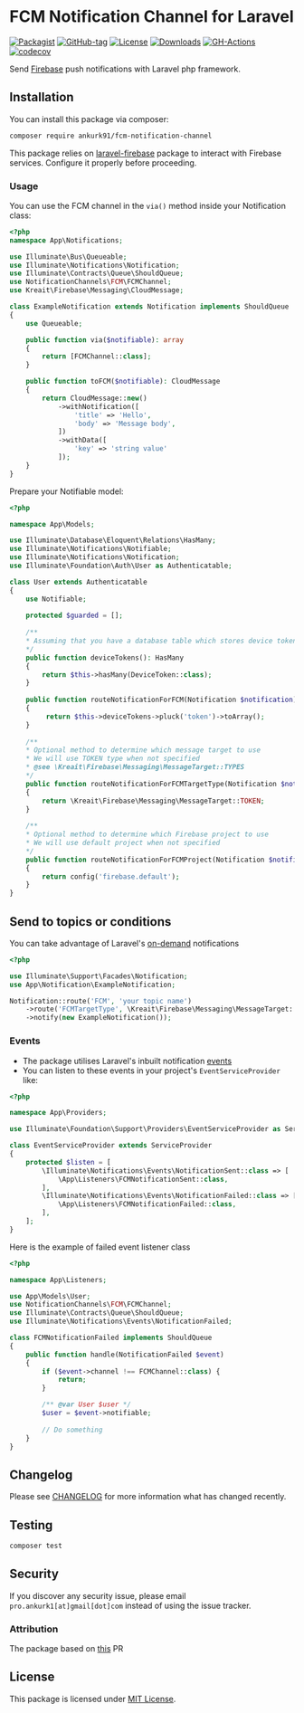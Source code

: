 # FCM Notification Channel for Laravel

[![Packagist](https://badgen.net/packagist/v/ankurk91/fcm-notification-channel)](https://packagist.org/packages/ankurk91/fcm-notification-channel)
[![GitHub-tag](https://badgen.net/github/tag/ankurk91/fcm-notification-channel)](https://github.com/ankurk91/fcm-notification-channel/releases)
[![License](https://badgen.net/packagist/license/ankurk91/fcm-notification-channel)](LICENSE.txt)
[![Downloads](https://badgen.net/packagist/dt/ankurk91/fcm-notification-channel)](https://packagist.org/packages/ankurk91/fcm-notification-channel/stats)
[![GH-Actions](https://github.com/ankurk91/fcm-notification-channel/workflows/tests/badge.svg)](https://github.com/ankurk91/fcm-notification-channel/actions)
[![codecov](https://codecov.io/gh/ankurk91/fcm-notification-channel/branch/master/graph/badge.svg)](https://codecov.io/gh/ankurk91/fcm-notification-channel)

Send [Firebase](https://firebase.google.com/docs/cloud-messaging) push notifications with Laravel php framework.

## Installation

You can install this package via composer:

```bash
composer require ankurk91/fcm-notification-channel
```

This package relies on [laravel-firebase](https://github.com/kreait/laravel-firebase) package to interact with 
Firebase services. Configure it properly before proceeding.

### Usage

You can use the FCM channel in the `via()` method inside your Notification class:

```php
<?php
namespace App\Notifications;

use Illuminate\Bus\Queueable;
use Illuminate\Notifications\Notification;
use Illuminate\Contracts\Queue\ShouldQueue;
use NotificationChannels\FCM\FCMChannel;
use Kreait\Firebase\Messaging\CloudMessage;

class ExampleNotification extends Notification implements ShouldQueue
{
    use Queueable;

    public function via($notifiable): array
    {
        return [FCMChannel::class];
    }

    public function toFCM($notifiable): CloudMessage
    {
        return CloudMessage::new()
            ->withNotification([
                'title' => 'Hello',
                'body' => 'Message body',
            ])         
            ->withData([
                'key' => 'string value'
            ]);
    }    
}
```

Prepare your Notifiable model:

```php
<?php

namespace App\Models;

use Illuminate\Database\Eloquent\Relations\HasMany;
use Illuminate\Notifications\Notifiable;
use Illuminate\Notifications\Notification;
use Illuminate\Foundation\Auth\User as Authenticatable;

class User extends Authenticatable
{
    use Notifiable;
    
    protected $guarded = [];
    
    /**
    * Assuming that you have a database table which stores device tokens.
    */
    public function deviceTokens(): HasMany
    {
        return $this->hasMany(DeviceToken::class);
    }
    
    public function routeNotificationForFCM(Notification $notification): string|array|null
    {
         return $this->deviceTokens->pluck('token')->toArray();
    }
    
    /**
    * Optional method to determine which message target to use
    * We will use TOKEN type when not specified
    * @see \Kreait\Firebase\Messaging\MessageTarget::TYPES
    */
    public function routeNotificationForFCMTargetType(Notification $notification): ?string
    {
        return \Kreait\Firebase\Messaging\MessageTarget::TOKEN;
    }
    
    /**
    * Optional method to determine which Firebase project to use
    * We will use default project when not specified
    */
    public function routeNotificationForFCMProject(Notification $notification): ?string;
    {
        return config('firebase.default');
    }   
}
```

## Send to topics or conditions

You can take advantage of Laravel's [on-demand](https://laravel.com/docs/8.x/notifications#on-demand-notifications) notifications

```php
<?php

use Illuminate\Support\Facades\Notification;
use App\Notification\ExampleNotification;

Notification::route('FCM', 'your topic name')
    ->route('FCMTargetType', \Kreait\Firebase\Messaging\MessageTarget::TOPIC)
    ->notify(new ExampleNotification());
```

### Events

* The package utilises Laravel's inbuilt
  notification [events](https://laravel.com/docs/8.x/notifications#notification-events)
* You can listen to these events in your project's `EventServiceProvider` like:

```php
<?php

namespace App\Providers;

use Illuminate\Foundation\Support\Providers\EventServiceProvider as ServiceProvider;

class EventServiceProvider extends ServiceProvider
{
    protected $listen = [
        \Illuminate\Notifications\Events\NotificationSent::class => [
            \App\Listeners\FCMNotificationSent::class,
        ],
        \Illuminate\Notifications\Events\NotificationFailed::class => [
            \App\Listeners\FCMNotificationFailed::class,
        ],
    ];    
}
```

Here is the example of failed event listener class
```php
<?php

namespace App\Listeners;

use App\Models\User;
use NotificationChannels\FCM\FCMChannel;
use Illuminate\Contracts\Queue\ShouldQueue;
use Illuminate\Notifications\Events\NotificationFailed;

class FCMNotificationFailed implements ShouldQueue
{
    public function handle(NotificationFailed $event)
    {
        if ($event->channel !== FCMChannel::class) {
            return;
        }

        /** @var User $user */
        $user = $event->notifiable;
        
        // Do something
    }
}
```

## Changelog

Please see [CHANGELOG](CHANGELOG.md) for more information what has changed recently.

## Testing

```bash
composer test
```

## Security

If you discover any security issue, please email `pro.ankurk1[at]gmail[dot]com` instead of using the issue tracker.

### Attribution

The package based on [this](https://github.com/kreait/laravel-firebase/pull/69) PR

## License

This package is licensed under [MIT License](https://opensource.org/licenses/MIT).
